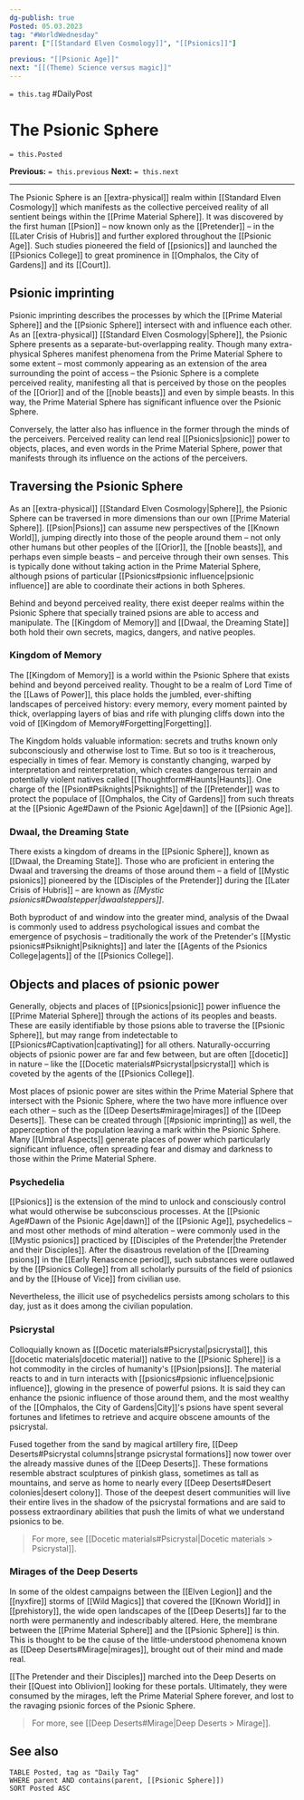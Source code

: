 ```yaml
---
dg-publish: true
Posted: 05.03.2023
tag: "#WorldWednesday"
parent: ["[[Standard Elven Cosmology]]", "[[Psionics]]"]

previous: "[[Psionic Age]]"
next: "[[(Theme) Science versus magic]]"
---
```

`= this.tag` #DailyPost 
# The Psionic Sphere
`= this.Posted`

**Previous:** `= this.previous`
**Next:** `= this.next`

---

The Psionic Sphere is an [[extra-physical]] realm within [[Standard Elven Cosmology]] which manifests as the collective perceived reality of all sentient beings within the [[Prime Material Sphere]]. It was discovered by the first human [[Psion]] – now known only as the [[Pretender]] – in the [[Later Crisis of Hubris]] and further explored throughout the [[Psionic Age]]. Such studies pioneered the field of [[psionics]] and launched the [[Psionics College]] to great prominence in [[Omphalos, the City of Gardens]] and its [[Court]].

## Psionic imprinting

Psionic imprinting describes the processes by which the [[Prime Material Sphere]] and the [[Psionic Sphere]] intersect with and influence each other. As an [[extra-physical]] [[Standard Elven Cosmology|Sphere]], the Psionic Sphere presents as a separate-but-overlapping reality. Though many extra-physical Spheres manifest phenomena from the Prime Material Sphere to some extent – most commonly appearing as an extension of the area surrounding the point of access – the Psionic Sphere is a complete perceived reality, manifesting all that is perceived by those on the peoples of the [[Orior]] and of the [[noble beasts]] and even by simple beasts. In this way, the Prime Material Sphere has significant influence over the Psionic Sphere.

Conversely, the latter also has influence in the former through the minds of the perceivers. Perceived reality can lend real [[Psionics|psionic]] power to objects, places, and even words in the Prime Material Sphere, power that manifests through its influence on the actions of the perceivers.

## Traversing the Psionic Sphere

As an [[extra-physical]] [[Standard Elven Cosmology|Sphere]], the Psionic Sphere can be traversed in more dimensions than our own [[Prime Material Sphere]]. [[Psion|Psions]] can assume new perspectives of the [[Known World]], jumping directly into those of the people around them – not only other humans but other peoples of the [[Orior]], the [[noble beasts]], and perhaps even simple beasts – and perceive through their own senses. This is typically done without taking action in the Prime Material Sphere, although psions of particular [[Psionics#psionic influence|psionic influence]] are able to coordinate their actions in both Spheres.

Behind and beyond perceived reality, there exist deeper realms within the Psionic Sphere that specially trained psions are able to access and manipulate. The [[Kingdom of Memory]] and [[Dwaal, the Dreaming State]] both hold their own secrets, magics, dangers, and native peoples.

### Kingdom of Memory

The [[Kingdom of Memory]] is a world within the Psionic Sphere that exists behind and beyond perceived reality. Thought to be a realm of Lord Time of the [[Laws of Power]], this place holds the jumbled, ever-shifting landscapes of perceived history: every memory, every moment painted by thick, overlapping layers of bias and rife with plunging cliffs down into the void of [[Kingdom of Memory#Forgetting|Forgetting]].

The Kingdom holds valuable information: secrets and truths known only subconsciously and otherwise lost to Time. But so too is it treacherous, especially in times of fear. Memory is constantly changing, warped by interpretation and reinterpretation, which creates dangerous terrain and potentially violent natives called [[Thoughtform#Haunts|Haunts]]. One charge of the [[Psion#Psiknights|Psiknights]] of the [[Pretender]] was to protect the populace of [[Omphalos, the City of Gardens]] from such threats at the [[Psionic Age#Dawn of the Psionic Age|dawn]] of the [[Psionic Age]].

### Dwaal, the Dreaming State

There exists a kingdom of dreams in the [[Psionic Sphere]], known as [[Dwaal, the Dreaming State]]. Those who are proficient in entering the Dwaal and traversing the dreams of those around them – a field of [[Mystic psionics]] pioneered by the [[Disciples of the Pretender]] during the [[Later Crisis of Hubris]] – are known as *[[Mystic psionics#Dwaalstepper|dwaalsteppers]]*.

Both byproduct of and window into the greater mind, analysis of the Dwaal is commonly used to address psychological issues and combat the emergence of psychosis – traditionally the work of the Pretender's [[Mystic psionics#Psiknight|Psiknights]] and later the [[Agents of the Psionics College|agents]] of the [[Psionics College]].

## Objects and places of psionic power

Generally, objects and places of [[Psionics|psionic]] power influence the [[Prime Material Sphere]] through the actions of its peoples and beasts. These are easily identifiable by those psions able to traverse the [[Psionic Sphere]], but may range from indetectable to [[Psionics#Captivation|captivating]] for all others. Naturally-occurring objects of psionic power are far and few between, but are often [[docetic]] in nature – like the [[Docetic materials#Psicrystal|psicrystal]] which is coveted by the agents of the [[Psionics College]].

Most places of psionic power are sites within the Prime Material Sphere that intersect with the Psionic Sphere, where the two have more influence over each other – such as the [[Deep Deserts#mirage|mirages]] of the [[Deep Deserts]]. These can be created through [[#psionic imprinting]] as well, the apperception of the population leaving a mark within the Psionic Sphere. Many [[Umbral Aspects]] generate places of power which particularly significant influence, often spreading fear and dismay and darkness to those within the Prime Material Sphere.

### Psychedelia

[[Psionics]] is the extension of the mind to unlock and consciously control what would otherwise be subconscious processes. At the [[Psionic Age#Dawn of the Psionic Age|dawn]] of the [[Psionic Age]], psychedelics – and most other methods of mind alteration – were commonly used in the [[Mystic psionics]] practiced by [[Disciples of the Pretender|the Pretender and their Disciples]]. After the disastrous revelation of the [[Dreaming psions]] in the [[Early Renascence period]], such substances were outlawed by the [[Psionics College]] from all scholarly pursuits of the field of psionics and by the [[House of Vice]] from civilian use.

Nevertheless, the illicit use of psychedelics persists among scholars to this day, just as it does among the civilian population. 

### Psicrystal

Colloquially known as [[Docetic materials#Psicrystal|psicrystal]], this [[docetic materials|docetic material]] native to the [[Psionic Sphere]] is a hot commodity in the circles of humanity's [[Psion|psions]]. The material reacts to and in turn interacts with [[psionics#psionic influence|psionic influence]], glowing in the presence of powerful psions. It is said they can enhance the psionic influence of those around them, and the most wealthy of the [[Omphalos, the City of Gardens|City]]'s psions have spent several fortunes and lifetimes to retrieve and acquire obscene amounts of the psicrystal.

Fused together from the sand by magical artillery fire, [[Deep Deserts#Psicrystal columns|strange psicrystal formations]] now tower over the already massive dunes of the [[Deep Deserts]]. These formations resemble abstract sculptures of pinkish glass, sometimes as tall as mountains, and serve as home to nearly every [[Deep Deserts#Desert colonies|desert colony]]. Those of the deepest desert communities will live their entire lives in the shadow of the psicrystal formations and are said to possess extraordinary abilities that push the limits of what we understand psionics to be.

> For more, see [[Docetic materials#Psicrystal|Docetic materials > Psicrystal]].

### Mirages of the Deep Deserts

In some of the oldest campaigns between the [[Elven Legion]] and the [[nyxfire]] storms of [[Wild Magics]] that covered the [[Known World]] in [[prehistory]], the wide open landscapes of the [[Deep Deserts]] far to the north were permanently and indescribably altered. Here, the membrane between the [[Prime Material Sphere]] and the [[Psionic Sphere]] is thin. This is thought to be the cause of the little-understood phenomena known as [[Deep Deserts#Mirage|mirages]], brought out of their mind and made real.

[[The Pretender and their Disciples]] marched into the Deep Deserts on their [[Quest into Oblivion]] looking for these portals. Ultimately, they were consumed by the mirages, left the Prime Material Sphere forever, and lost to the ravaging psionic forces of the Psionic Sphere.

> For more, see [[Deep Deserts#Mirage|Deep Deserts > Mirage]].

## See also
```dataview
TABLE Posted, tag as "Daily Tag"
WHERE parent AND contains(parent, [[Psionic Sphere]])
SORT Posted ASC
```